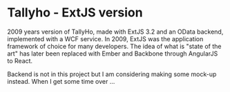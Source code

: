 # Tallyho - ExtJS version
2009 years version of TallyHo, made with ExtJS 3.2 and an OData backend, implemented with a WCF service. 
In 2009, ExtJS was the application framework of choice for many developers. The idea of what is "state of the art" 
has later been replaced with Ember and Backbone through AngularJS to React.

Backend is not in this project but I am considering making some mock-up instead. When I get some time over ...
